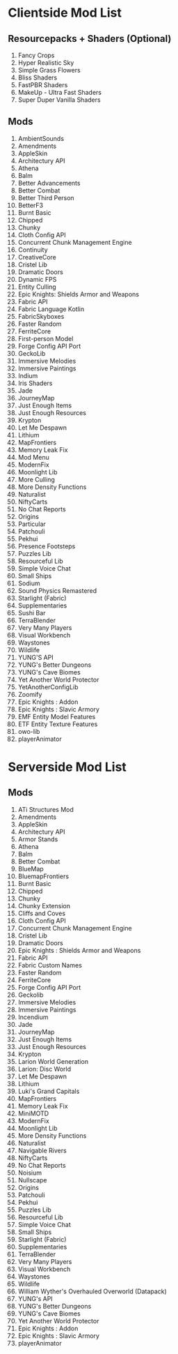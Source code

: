 # Clientside Mod List

## Resourcepacks + Shaders (Optional)
1. Fancy Crops
2. Hyper Realistic Sky
3. Simple Grass Flowers
4. Bliss Shaders
5. FastPBR Shaders
6. MakeUp - Ultra Fast Shaders
7. Super Duper Vanilla Shaders

## Mods
1. AmbientSounds
2. Amendments
3. AppleSkin
4. Architectury API
5. Athena
6. Balm
7. Better Advancements
8. Better Combat
9. Better Third Person
10. BetterF3
11. Burnt Basic
12. Chipped
13. Chunky
14. Cloth Config API
15. Concurrent Chunk Management Engine
16. Continuity
17. CreativeCore
18. Cristel Lib
19. Dramatic Doors
20. Dynamic FPS
21. Entity Culling
22. Epic Knights: Shields Armor and Weapons
23. Fabric API
24. Fabric Language Kotlin
25. FabricSkyboxes
26. Faster Random
27. FerriteCore
28. First-person Model
29. Forge Config API Port
30. GeckoLib
31. Immersive Melodies
32. Immersive Paintings
33. Indium
34. Iris Shaders
35. Jade
36. JourneyMap
37. Just Enough Items
38. Just Enough Resources
39. Krypton
40. Let Me Despawn
41. Lithium
42. MapFrontiers
43. Memory Leak Fix
44. Mod Menu
45. ModernFix
46. Moonlight Lib
47. More Culling
48. More Density Functions
49. Naturalist
50. NiftyCarts
51. No Chat Reports
52. Origins
53. Particular
54. Patchouli
55. Pekhui
56. Presence Footsteps
57. Puzzles Lib
58. Resourceful Lib
59. Simple Voice Chat
60. Small Ships
61. Sodium
62. Sound Physics Remastered
63. Starlight (Fabric)
64. Supplementaries
65. Sushi Bar
66. TerraBlender
67. Very Many Players
68. Visual Workbench
69. Waystones
70. Wildlife
71. YUNG'S API
72. YUNG's Better Dungeons
73. YUNG's Cave Biomes
74. Yet Another World Protector
75. YetAnotherConfigLib
76. Zoomify
77. Epic Knights : Addon
78. Epic Knights : Slavic Armory
79. EMF Entity Model Features
80. ETF Entity Texture Features
81. owo-lib
82. playerAnimator

# Serverside Mod List

## Mods

1. ATi Structures Mod
2. Amendments
3. AppleSkin
4. Architectury API
5. Armor Stands
6. Athena
7. Balm
8. Better Combat
9. BlueMap
10. BluemapFrontiers
11. Burnt Basic
12. Chipped
13. Chunky
14. Chunky Extension
15. Cliffs and Coves
16. Cloth Config API
17. Concurrent Chunk Management Engine
18. Cristel Lib
19. Dramatic Doors
20. Epic Knights : Shields Armor and Weapons
21. Fabric API
22. Fabric Custom Names
23. Faster Random
24. FerriteCore
25. Forge Config API Port
26. Geckolib
27. Immersive Melodies
28. Immersive Paintings
29. Incendium
30. Jade
31. JourneyMap
32. Just Enough Items
33. Just Enough Resources
34. Krypton
35. Larion World Generation
36. Larion: Disc World
37. Let Me Despawn
38. Lithium
39. Luki's Grand Capitals
40. MapFrontiers
41. Memory Leak Fix
42. MiniMOTD
43. ModernFix
44. Moonlight Lib
45. More Density Functions
46. Naturalist
47. Navigable Rivers
48. NiftyCarts
49. No Chat Reports
50. Noisium
51. Nullscape
52. Origins
53. Patchouli
54. Pekhui
55. Puzzles Lib
56. Resourceful Lib
57. Simple Voice Chat
58. Small Ships
59. Starlight (Fabric)
60. Supplementaries
61. TerraBlender
62. Very Many Players
63. Visual Workbench
64. Waystones
65. Wildlife
66. William Wyther's Overhauled Overworld (Datapack)
67. YUNG's API
68. YUNG's Better Dungeons
69. YUNG's Cave Biomes
70. Yet Another World Protector
71. Epic Knights : Addon
72. Epic Knights : Slavic Armory
73. playerAnimator
